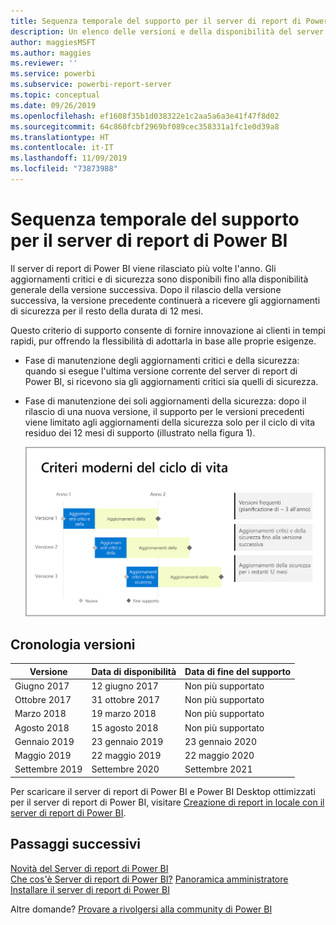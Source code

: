 ```yaml
---
title: Sequenza temporale del supporto per il server di report di Power BI
description: Un elenco delle versioni e della disponibilità del server di report di Power BI.
author: maggiesMSFT
ms.author: maggies
ms.reviewer: ''
ms.service: powerbi
ms.subservice: powerbi-report-server
ms.topic: conceptual
ms.date: 09/26/2019
ms.openlocfilehash: ef1608f35b1d038322e1c2aa5a6a3e41f47f8d02
ms.sourcegitcommit: 64c860fcbf2969bf089cec358331a1fc1e0d39a8
ms.translationtype: HT
ms.contentlocale: it-IT
ms.lasthandoff: 11/09/2019
ms.locfileid: "73873988"
---
```

# <a name="support-timeline-for-power-bi-report-server"></a>Sequenza temporale del supporto per il server di report di Power BI

Il server di report di Power BI viene rilasciato più volte l'anno. Gli aggiornamenti critici e di sicurezza sono disponibili fino alla disponibilità generale della versione successiva. Dopo il rilascio della versione successiva, la versione precedente continuerà a ricevere gli aggiornamenti di sicurezza per il resto della durata di 12 mesi.

Questo criterio di supporto consente di fornire innovazione ai clienti in tempi rapidi, pur offrendo la flessibilità di adottarla in base alle proprie esigenze.

* Fase di manutenzione degli aggiornamenti critici e della sicurezza: quando si esegue l'ultima versione corrente del server di report di Power BI, si ricevono sia gli aggiornamenti critici sia quelli di sicurezza.
* Fase di manutenzione dei soli aggiornamenti della sicurezza: dopo il rilascio di una nuova versione, il supporto per le versioni precedenti viene limitato agli aggiornamenti della sicurezza solo per il ciclo di vita residuo dei 12 mesi di supporto (illustrato nella figura 1).

    ![Grafico che illustra l'intervallo di tempo del supporto](media/support-timeline/report-server-support-timeline-overall.png)

## <a name="version-history"></a>Cronologia versioni

| **Versione** | **Data di disponibilità** | **Data di fine del supporto** |
| --- | --- | --- |
| Giugno 2017 |12 giugno 2017 |Non più supportato |
| Ottobre 2017 |31 ottobre 2017 | Non più supportato |
| Marzo 2018 | 19 marzo 2018 | Non più supportato |
| Agosto 2018 | 15 agosto 2018 | Non più supportato |
| Gennaio 2019 | 23 gennaio 2019 | 23 gennaio 2020 |
| Maggio 2019 | 22 maggio 2019 | 22 maggio 2020 |
| Settembre 2019 | Settembre 2020 | Settembre 2021 

Per scaricare il server di report di Power BI e Power BI Desktop ottimizzati per il server di report di Power BI, visitare [Creazione di report in locale con il server di report di Power BI](https://powerbi.microsoft.com/report-server/).

## <a name="next-steps"></a>Passaggi successivi
[Novità del Server di report di Power BI](whats-new.md)  
[Che cos'è Server di report di Power BI?](get-started.md)
[Panoramica amministratore](admin-handbook-overview.md)  
[Installare il server di report di Power BI](install-report-server.md)  

Altre domande? [Provare a rivolgersi alla community di Power BI](https://community.powerbi.com/)